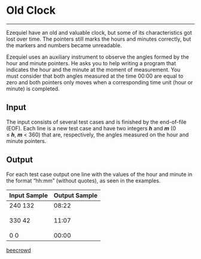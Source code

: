 # Old Clock

---

Ezequiel have an old and valuable clock, but some of its characteristics got lost over time. The pointers still marks the hours and minutes correctly, but the markers and numbers became unreadable.

Ezequiel uses an auxiliary instrument to observe the angles formed by the hour and minute pointers. He asks you to help writing a program that indicates the hour and the minute at the moment of measurement. You must consider that both angles measured at the time 00:00 are equal to zero and both pointers only moves when a corresponding time unit (hour or minute) is completed.

## Input

The input consists of several test cases and is finished by the end-of-file (EOF). Each line is a new test case and have two integers ***h*** and ***m*** (0 ≤ ***h***, ***m*** < 360) that are, respectively, the angles measured on the hour and minute pointers.

## Output

For each test case output one line with the values of the hour and minute in the format “hh:mm” (without quotes), as seen in the examples.

| Input Sample                     | Output Sample                   |
| -------------------------------- | ------------------------------- |
| 240 132<br><br>330 42<br><br>0 0 | 08:22<br><br>11:07<br><br>00:00 |

[beecrowd](https://www.beecrowd.com.br/judge/en/problems/view/3084)

